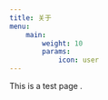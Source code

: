 ```yaml
---
title: 关于
menu:
    main: 
        weight: 10
        params:
            icon: user
---
```


This is a test page .
